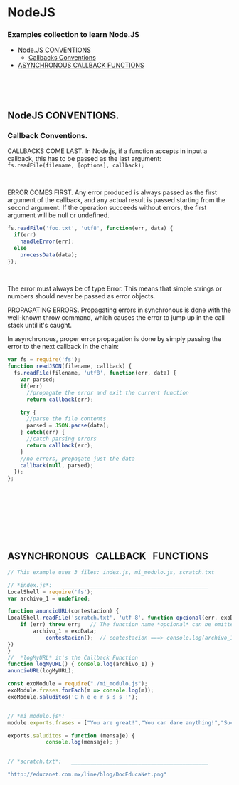 # NodeJS

### Examples collection to learn Node.JS  

- [Node.JS CONVENTIONS](#nodejs-conventions)
	* [Callbacks Conventions](#callback-conventions)
- [ASYNCHRONOUS CALLBACK FUNCTIONS](#asynchronous-callback-functions)

&nbsp;  

&nbsp;  


## NodeJS CONVENTIONS.

### Callback Conventions.
CALLBACKS COME LAST. In Node.js, if a function accepts in
input a callback, this has to be passed as the last argument:  
`fs.readFile(filename, [options], callback);`  

&nbsp;  

ERROR COMES FIRST. Any error produced is always passed as
the first argument of the callback, and any actual result
is passed starting from the second argument. If the operation
succeeds without errors, the first argument will be null or
undefined.  

```JavaScript
fs.readFile('foo.txt', 'utf8', function(err, data) {
  if(err)
    handleError(err);
  else
    processData(data);
});
```
&nbsp;  

The error must always be of type Error. This means that simple
strings or numbers should never be passed as error objects.  

PROPAGATING ERRORS.
Propagating errors in synchronous is done
with the well-known throw command, which causes the error to
jump up in the call stack until it's caught.  

In asynchronous, proper error propagation is done by simply
passing the error to the next callback in the chain:  
```JavaScript
var fs = require('fs');
function readJSON(filename, callback) {
  fs.readFile(filename, 'utf8', function(err, data) {
    var parsed;
    if(err)
      //propagate the error and exit the current function
      return callback(err);

    try {
      //parse the file contents
      parsed = JSON.parse(data);
    } catch(err) {
      //catch parsing errors
      return callback(err);
    }
    //no errors, propagate just the data
    callback(null, parsed);
  });
};
```
&nbsp;  

&nbsp;  

&nbsp;  

&nbsp;  

## ASYNCHRONOUS &nbsp; CALLBACK &nbsp; FUNCTIONS
```JavaScript
// This example uses 3 files: index.js, mi_modulo.js, scratch.txt

// *index.js*:   ______________________________________________
LocalShell = require('fs');
var archivo_1 = undefined;

function anuncioURL(contestacion) {
LocalShell.readFile('scratch.txt', 'utf-8', function opcional(err, exoData) {
	if (err) throw err;   // The function name *opcional* can be omitted...
		archivo_1 = exoData;
			contestacion();  // contestacion ===> console.log(archivo_1)
})
}
//  *logMyURL* it's the Callback Function
function logMyURL() { console.log(archivo_1) }
anuncioURL(logMyURL);

const exoModule = require("./mi_modulo.js");
exoModule.frases.forEach(m => console.log(m));
exoModule.saluditos('C h e e r s s s !');


// *mi_modulo.js*:  ___________________________________________
module.exports.frases = ["You are great!","You can dare anything!","Success is in your own future..."];

exports.saluditos = function (mensaje) {
			console.log(mensaje); }
			

// *scratch.txt*:   ___________________________________________

"http://educanet.com.mx/line/blog/DocEducaNet.png"
```

&nbsp;  

&nbsp;  

&nbsp;  

&nbsp;  
